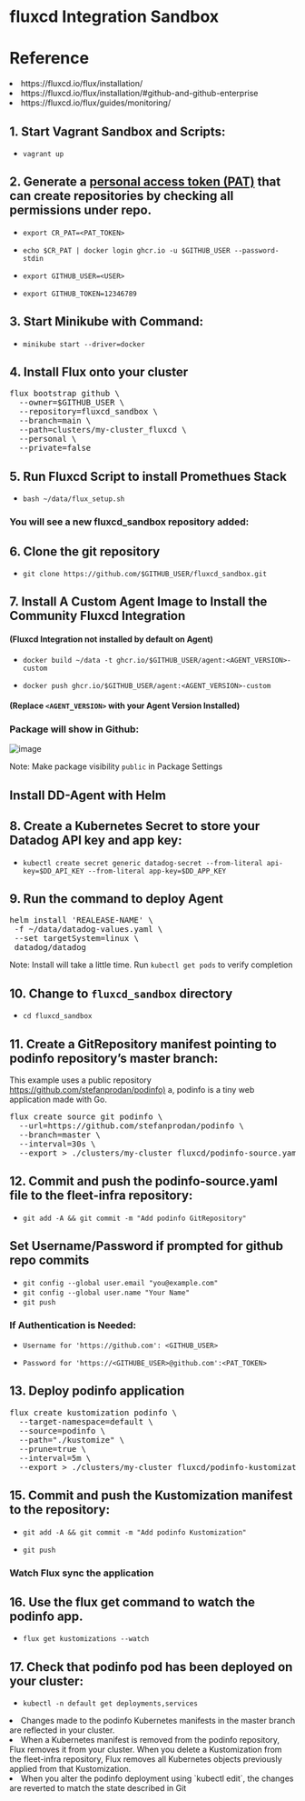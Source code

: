 # fluxcd Integration Sandbox

# Reference

<li><link>https://fluxcd.io/flux/installation/</link></li>
<li><link>https://fluxcd.io/flux/installation/#github-and-github-enterprise</link></li>
<li><link>https://fluxcd.io/flux/guides/monitoring/</link></li>


<h2>1. Start Vagrant Sandbox and Scripts:</h2>

- `vagrant up`

<h2>2. Generate a <a href="https://docs.github.com/en/authentication/keeping-your-account-and-data-secure/managing-your-personal-access-tokens">personal access token (PAT)</a> that can create repositories by checking all permissions under repo. </h2>

- `export CR_PAT=<PAT_TOKEN>`
  
- `echo $CR_PAT | docker login ghcr.io -u $GITHUB_USER --password-stdin`

- `export GITHUB_USER=<USER>`

- `export GITHUB_TOKEN=12346789`

<h2>3. Start Minikube with Command:</h2>

- `minikube start --driver=docker`

## 4. Install Flux onto your cluster
<pre>flux bootstrap github \
  --owner=$GITHUB_USER \
  --repository=fluxcd_sandbox \
  --branch=main \
  --path=clusters/my-cluster_fluxcd \
  --personal \
  --private=false
</pre>

<h2>5. Run Fluxcd Script to install Promethues Stack</h2>

- `bash ~/data/flux_setup.sh`

### You will see a new fluxcd_sandbox repository added:

## 6. Clone the git repository

- `git clone https://github.com/$GITHUB_USER/fluxcd_sandbox.git`

## 7. Install A Custom Agent Image to Install the Community Fluxcd Integration

####  (Fluxcd Integration not installed by default on Agent)

- `docker build ~/data -t ghcr.io/$GITHUB_USER/agent:<AGENT_VERSION>-custom`

- `docker push ghcr.io/$GITHUB_USER/agent:<AGENT_VERSION>-custom`

#### (Replace `<AGENT_VERSION>` with your Agent Version Installed)

### Package will show in Github:
![image](https://github.com/Dog-Gone-Earl/fluxcd_dev/assets/107069502/2908a636-4924-42e5-b052-a964ad65981a)

Note: Make package visibility `public` in Package Settings

## Install DD-Agent with Helm

## 8. Create a Kubernetes Secret to store your Datadog API key and app key:

- `kubectl create secret generic datadog-secret --from-literal api-key=$DD_API_KEY --from-literal app-key=$DD_APP_KEY`

## 9. Run the command to deploy Agent

<pre>helm install 'REALEASE-NAME' \
 -f ~/data/datadog-values.yaml \
 --set targetSystem=linux \
 datadog/datadog</pre>

Note: Install will take a little time. Run `kubectl get pods` to verify completion
## 10. Change to `fluxcd_sandbox` directory

- `cd fluxcd_sandbox`

## 11. Create a GitRepository manifest pointing to podinfo repository’s master branch:
<p>This example uses a public repository <a href="https://github.com/stefanprodan/podinfo">https://github.com/stefanprodan/podinfo)</a> a, podinfo is a tiny web application made with Go.</p>

<pre>flux create source git podinfo \
  --url=https://github.com/stefanprodan/podinfo \
  --branch=master \
  --interval=30s \
  --export > ./clusters/my-cluster_fluxcd/podinfo-source.yaml</pre>

## 12. Commit and push the podinfo-source.yaml file to the fleet-infra repository:

- `git add -A && git commit -m "Add podinfo GitRepository"`

## Set Username/Password if prompted for github repo commits
- `git config --global user.email "you@example.com"`
- `git config --global user.name "Your Name"`
 - `git push`

### If Authentication is Needed:

- `Username for 'https://github.com': <GITHUB_USER>`

- `Password for 'https://<GITHUBE_USER>@github.com':<PAT_TOKEN>`
 
 ## 13. Deploy podinfo application
 
  <pre>flux create kustomization podinfo \
  --target-namespace=default \
  --source=podinfo \
  --path="./kustomize" \
  --prune=true \
  --interval=5m \
  --export > ./clusters/my-cluster_fluxcd/podinfo-kustomization.yaml</pre>

## 15. Commit and push the Kustomization manifest to the repository:

- `git add -A && git commit -m "Add podinfo Kustomization"`

- `git push`

### Watch Flux sync the application 

## 16. Use the flux get command to watch the podinfo app.

- `flux get kustomizations --watch`

## 17. Check that podinfo pod has been deployed on your cluster:

- `kubectl -n default get deployments,services`

<li>Changes made to the podinfo Kubernetes manifests in the master branch are reflected in your cluster.</li>

<li>When a Kubernetes manifest is removed from the podinfo repository, Flux removes it from your cluster. When you delete a  
    Kustomization from the fleet-infra repository, Flux removes all Kubernetes objects previously applied from that Kustomization.</li>

<li>When you alter the podinfo deployment using `kubectl edit`, the changes are reverted to match the state described in Git</li>

 
